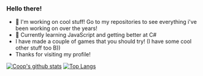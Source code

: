 ### Hello there!


- 🔭 I'm working on cool stuff! Go to my repositories to see everything i've been working on over the years!
- 🌱 Currently learning JavaScript and getting better at C#
- I have made a couple of games that you should try! (I have some cool other stuff too B))
- Thanks for visiting my profile!

[![Coop's github stats](https://github-readme-stats.vercel.app/api?username=CoopJax&show_icons=true&theme=radical)](https://github.com/anuraghazra/github-readme-stats)
[![Top Langs](https://github-readme-stats.vercel.app/api/top-langs/?username=CoopJax&layout=compact)](https://github.com/anuraghazra/github-readme-stats)
